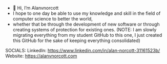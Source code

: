 - 👋 Hi, I’m Alanvnorcott
- I hope to one day be able to use my knowledge and skill in the field of computer science to better the world,
- whether that be through the development of new software or through creating systems of protection for existing ones.
(NOTE: I am slowly migrating everything from my student GitHub to this one, I just created this GitHub for the sake of keeping everything consolidated)


SOCIALS:
LinkedIn: https://www.linkedin.com/in/alan-norcott-31161523b/
Website: https://alanvnorcott.com
